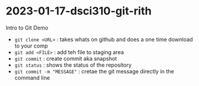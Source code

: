 # 2023-01-17-dsci310-git-rith
Intro to Git Demo

- `git clone <URL>` : takes whats on github and does a one time download to your comp
- `git add <FILE>` : add teh file to staging area
- `git commit` : create commit aka snapshot
- `git status` : shows the status of the repository
- `git commit -m "MESSAGE"` : cretae the git message directly in the command line
